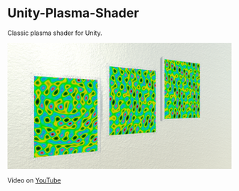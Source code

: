 # Unity-Plasma-Shader

Classic plasma shader for Unity.

![Screenshot](Screenshot.png)

Video on [YouTube](https://youtu.be/lzjAMlsfPbc)

